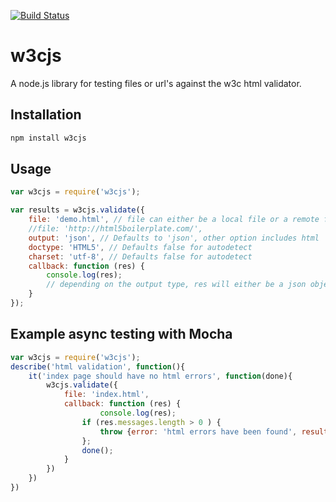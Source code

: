
[![Build Status](https://secure.travis-ci.org/thomasdavis/w3cjs.png?branch=master)](http://travis-ci.org/thomasdavis/w3cjs)

# w3cjs

A node.js library for testing files or url's against the w3c html validator.

## Installation

```js
npm install w3cjs
```

## Usage

```js
var w3cjs = require('w3cjs');

var results = w3cjs.validate({
	file: 'demo.html', // file can either be a local file or a remote file
	//file: 'http://html5boilerplate.com/',
	output: 'json', // Defaults to 'json', other option includes html
	doctype: 'HTML5', // Defaults false for autodetect
	charset: 'utf-8', // Defaults false for autodetect
	callback: function (res) {
		console.log(res);
		// depending on the output type, res will either be a json object or a html string
	}
});
```

## Example async testing with Mocha 

```js
var w3cjs = require('w3cjs');
describe('html validation', function(){
	it('index page should have no html errors', function(done){
		w3cjs.validate({
			file: 'index.html',
			callback: function (res) {
					console.log(res);
				if (res.messages.length > 0 ) {
					throw {error: 'html errors have been found', results: res};
				};
				done();
			}
		})
	})
})

```



<img alt="Clicky" width="1" height="1" src="//in.getclicky.com/66606907ns.gif" />

